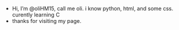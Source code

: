 - Hi, I’m @oliHM15, call me oli.
i know python, html, and some css. curently learning C
- thanks for visiting my page.

<!---
oliHM15/oliHM15 is a ✨ special ✨ repository because its `README.md` (this file) appears on your GitHub profile.
You can click the Preview link to take a look at your changes.
--->
